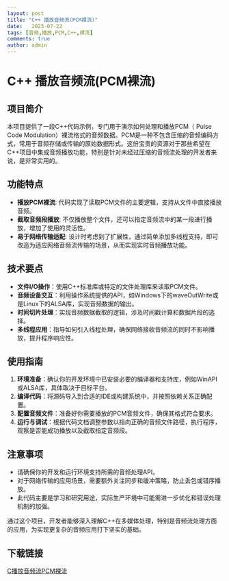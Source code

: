 ```yaml
---
layout: post
title: "C++ 播放音频流(PCM裸流)"
date:   2023-07-22
tags: [音频,播放,PCM,C++,裸流]
comments: true
author: admin
---
```

# C++ 播放音频流(PCM裸流)

## 项目简介

本项目提供了一段C++代码示例，专门用于演示如何处理和播放PCM（ Pulse Code Modulation）裸流格式的音频数据。PCM是一种不包含压缩的音频编码方式，常用于音频存储或传输的原始数据形式。这份宝贵的资源对于那些希望在C++项目中集成音频播放功能，特别是针对未经过压缩的音频流处理的开发者来说，是非常实用的。

## 功能特点

- **播放PCM裸流**: 代码实现了读取PCM文件的主要逻辑，支持从文件中直接播放音频。
- **截取音频段播放**: 不仅播放整个文件，还可以指定音频流中的某一段进行播放，增加了使用的灵活性。
- **易于网络传输适配**: 设计时考虑到了扩展性，通过简单添加多线程支持，即可改造为适应网络音频流传输的场景，从而实现实时音频播放功能。

## 技术要点

- **文件I/O操作**：使用C++标准库或特定的文件处理库来读取PCM文件。
- **音频设备交互**：利用操作系统提供的API，如Windows下的waveOutWrite或是Linux下的ALSA库，实现音频数据的输出。
- **时间切片处理**：实现音频数据截取的逻辑，涉及时间戳计算和数据片段的选择。
- **多线程应用**：指导如何引入线程处理，确保网络接收音频流的同时不影响播放，提升程序响应性。

## 使用指南

1. **环境准备**：确认你的开发环境中已安装必要的编译器和支持库，例如WinAPI或ALSA库，具体取决于目标平台。
2. **编译代码**：将源码导入到合适的IDE或构建系统中，并按照依赖关系正确配置。
3. **配置音频文件**：准备好你需要播放的PCM音频文件，确保其格式符合要求。
4. **运行与调试**：根据代码文档调整参数以指向正确的音频文件路径，执行程序，观察是否能成功播放以及截取指定音频段。

## 注意事项

- 请确保你的开发和运行环境支持所需的音频处理API。
- 对于网络传输的应用场景，需要额外关注同步和缓冲策略，防止丢包或错序播放。
- 此代码主要是学习和研究用途，实际生产环境中可能需进一步优化和错误处理机制的加强。

通过这个项目，开发者能够深入理解C++在多媒体处理，特别是音频流处理方面的应用，为实现更复杂的音频应用打下坚实的基础。

## 下载链接

[C播放音频流PCM裸流](https://pan.quark.cn/s/748723b666f2)